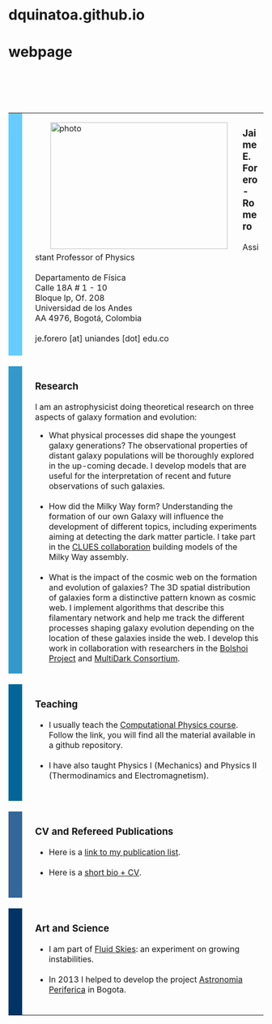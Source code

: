 # dquinatoa.github.io
# webpage
<html>
<head>
<title>Jaime E. Forero-Romero</title>
 <style type="text/css">


body {
  background:#fff ;
  background-attachment:fixed;
  margin:10;
  padding:10;
  font:x-small Big Caslon, ITC New Baskerville, Bookman Old Style, Georgia,Serif, Arial,sans-serif;
  color:#333;
  font-size/* */:/**/small;
  font-size: /**/small;
  }
/* Commented Backslash Hack hides rule from IE5-Mac \*/
  body {background-attachment:scroll;}
  /* End IE5-Mac hack */
a:link {
  color:#36a;
  text-decoration:none;
  }
a:visited {
  color:#12a;
  text-decoration:none;
  }
a:hover {
  color:#933;
  text-decoration:underline;
  }
a img {
  border-width:0;
  }


/* Header
----------------------------------------------- */
#header {
  padding:15px 0 10px 110px;
  }
#page-title {
  margin:0 0 .25em;
  font:x-small Big Caslon,Bookman Old Style, Serif;
  font-size:270%;
  font-weight:normal;
  color:#678;
  }
#page-title a {
  color:#678;
  text-decoration:none;
  }
#description {
  margin:0;
  max-width:700px;
  font-size:75%;
  line-height:1.8em;
  text-transform:uppercase;
  letter-spacing:.2em;
  color:#789;
  }


/* Headings
----------------------------------------------- */
h2 {
  margin:1.5em 0 .75em;;
  font:80%/1.4em Georgia,Serif;
  font-weight: bold;
  text-transform:uppercase;
  letter-spacing:.2em;
  color:#933;
  }

  </style>
</head>
<body>



  <table width="888" border="0" cellspacing="0" cellpadding="0">
<tr>
  <td valign="top" width="100" bgcolor="#66CCFF"><img src="images/blank.gif" width="0" height="0" border="0" alt="" /></td>
<td valign="top" width="11"><img src="images/blank.gif" width="0" height="0" border="0" alt="" /></td>
<td valign="top" width="707">



  <p align="left"><img alt="photo" src="jaime.2013.jpg"
		       align="left" height="250" hspace="30" width="350">
  <h3>Jaime E. Forero-Romero</h3>
  Assistant Professor of Physics<br><br>
  Departamento de Física<br>
  Calle 18A # 1 - 10<br>
  Bloque Ip, Of. 208<br>
  Universidad de los Andes<br>
  AA 4976, Bogotá, Colombia<br><br>
  je.forero [at] uniandes [dot] edu.co<br><br>


</td></tr>

<tr><td valign="top"><img src="images/blank.gif" width="0" height="15" border="0" alt="" /></td></tr>
<br>
<tr>
<td valign="top" width="100" bgcolor="#3399CC"><img src="images/blank.gif" width="0" height="0" border="0" alt="" /></td>
<td valign="top" width="11"><img src="images/blank.gif" width="0" height="0" border="0" alt="" /></td>
<td valign="top" width="707">
  <h3>Research</h3>
I am an astrophysicist doing theoretical research on three aspects of galaxy formation and evolution:<br>
<ul>
  <li>What physical processes did shape the youngest galaxy generations? The observational properties of distant galaxy populations will be thoroughly explored in the up-coming decade.  I develop models that are useful for the interpretation of recent and future observations of such galaxies.<br><br>

  <li>How did the Milky Way form? Understanding the formation of our own Galaxy will influence the development of different topics, including experiments aiming at detecting the dark matter particle. I take part in the <a href="http://www.clues-project.org/" target="blank">CLUES collaboration</a> building models of the Milky Way assembly.<br><br>
  
  <li>What is the impact of the cosmic web on the formation and evolution of galaxies? The 3D spatial distribution of galaxies form a distinctive pattern known as cosmic web. I implement algorithms that describe this filamentary network and help me track the different processes shaping galaxy evolution depending on the location of these galaxies inside the web. I develop this work in collaboration with researchers in the <a href="http://hipacc.ucsc.edu/Bolshoi/" target="blank">Bolshoi Project</a> and <a href="http://www.multidark.org/MultiDark/" target="blank">MultiDark Consortium</a>.
</ul>
</td></tr>



<tr><td valign="top"><img src="images/blank.gif" width="0" height="15" border="0" alt="" /></td></tr>
<br>
<tr>
<td valign="top" width="100" bgcolor="#006699"><img src="images/blank.gif" width="0" height="0" border="0" alt="" /></td>
<td valign="top" width="11"><img src="images/blank.gif" width="0" height="0" border="0" alt="" /></td>
<td valign="top" width="707">

  <h3>Teaching</h3>
  <ul>
    <li>
      I usually teach the <a href="https://github.com/forero/ComputationalPhysicsUniandes" target="blank">Computational Physics course</a>. Follow the link, you will find all the material available in a github repository.
      <br><br>      
    <li>
      I have also taught Physics I (Mechanics) and Physics II (Thermodinamics and Electromagnetism). 
      <br><br>
  </ul>
</td></tr>

<tr><td valign="top"><img src="images/blank.gif" width="0" height="15" border="0" alt="" /></td></tr>
<br>
<tr>
<td valign="top" width="100" bgcolor="#336699"><img src="images/blank.gif" width="0" height="0" border="0" alt="" /></td>
<td valign="top" width="11"><img src="images/blank.gif" width="0" height="0" border="0" alt="" /></td>
<td valign="top" width="707">

  <h3>CV and Refereed Publications</h3>
  <ul>
    <li>
      Here is a <a href="publications.html" target="blank">link to my publication list</a>.
      <br><br>      
    <li>
      Here is a <a href="biocv.html" target="blank">short bio + CV</a>.
      <br><br>
  </ul>
</td></tr>

<tr><td valign="top"><img src="images/blank.gif" width="0" height="15" border="0" alt="" /></td></tr>
<br>
<tr>
<td valign="top" width="100" bgcolor="#003366"><img src="images/blank.gif" width="0" height="0" border="0" alt="" /></td>
<td valign="top" width="11"><img src="images/blank.gif" width="0" height="0" border="0" alt="" /></td>
<td valign="top" width="707">
  <h3>Art and Science</h3>
<ul>
<li>
I am part of <a href="http://www.fluid-skies.net/"  target="blank">Fluid Skies</a>: an experiment on growing instabilities.<br><br>
<li>
In 2013 I helped to develop the project <a href="http://astronomia-periferica.org/"  target="blank">Astronomia Periferica</a> in Bogota.<br><br>
</ul>
</td></tr>

</table>
</body>
